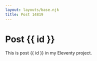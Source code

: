 ```yaml
---
layout: layouts/base.njk
title: Post 14819
---
```


# Post {{ id }}

This is post {{ id }} in my Eleventy project.
